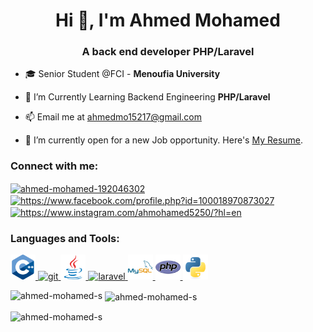 <h1 align="center">Hi 👋, I'm Ahmed Mohamed</h1>
<h3 align="center">A back end developer PHP/Laravel</h3>

- 🎓 Senior Student @FCI - **Menoufia University**

- 🌱 I’m Currently Learning Backend Engineering **PHP/Laravel**

- 📫 Email me at [ahmedmo15217@gmail.com](ahmedmo15217@gmail.com)

- 💼 I’m currently open for a new Job opportunity. Here's <a href="https://drive.google.com/file/d/1zvb5aZqlcaYeN4Cev6cb6rXjFjeVx7tR/view?usp=drive_link" target="_blank">My Resume</a>.

<h3 align="left">Connect with me:</h3>
<p align="left">
<a href="https://www.linkedin.com/in/ahmed-mohamed-192046302" target="_blank"><img align="center" src="https://raw.githubusercontent.com/rahuldkjain/github-profile-readme-generator/master/src/images/icons/Social/linked-in-alt.svg" alt="ahmed-mohamed-192046302" height="30" width="40" /></a>
<a href="https://www.facebook.com/profile.php?id=100018970873027" target="_blank"><img align="center" src="https://raw.githubusercontent.com/rahuldkjain/github-profile-readme-generator/master/src/images/icons/Social/facebook.svg" alt="https://www.facebook.com/profile.php?id=100018970873027" height="30" width="40" /></a>
<a href="https://www.instagram.com/ahmohamed5250/?hl=en" target="_blank"><img align="center" src="https://raw.githubusercontent.com/rahuldkjain/github-profile-readme-generator/master/src/images/icons/Social/instagram.svg" alt="https://www.instagram.com/ahmohamed5250/?hl=en" height="30" width="40" /></a>
</p>

<h3 align="left">Languages and Tools:</h3>
<p align="left"> <a href="https://www.w3schools.com/cpp/" target="_blank" rel="noreferrer"> <img src="https://raw.githubusercontent.com/devicons/devicon/master/icons/cplusplus/cplusplus-original.svg" alt="cplusplus" width="40" height="40"/> </a> <a href="https://git-scm.com/" target="_blank" rel="noreferrer"> <img src="https://www.vectorlogo.zone/logos/git-scm/git-scm-icon.svg" alt="git" width="40" height="40"/> </a> <a href="https://www.java.com" target="_blank" rel="noreferrer"> <img src="https://raw.githubusercontent.com/devicons/devicon/master/icons/java/java-original.svg" alt="java" width="40" height="40"/> </a> <a href="https://laravel.com/" target="_blank" rel="noreferrer">
    <img src="https://github.com/laravel/art/blob/master/logo-lockup/5%20SVG/1%20PMS/laravel-logolockup-PMS-red-1788C.svg" alt="laravel" width="60" height="60"/>
  </a> <a href="https://www.mysql.com/" target="_blank" rel="noreferrer"> <img src="https://raw.githubusercontent.com/devicons/devicon/master/icons/mysql/mysql-original-wordmark.svg" alt="mysql" width="40" height="40"/> </a> <a href="https://www.php.net" target="_blank" rel="noreferrer"> <img src="https://raw.githubusercontent.com/devicons/devicon/master/icons/php/php-original.svg" alt="php" width="40" height="40"/> </a> <a href="https://www.python.org" target="_blank" rel="noreferrer"> <img src="https://raw.githubusercontent.com/devicons/devicon/master/icons/python/python-original.svg" alt="python" width="40" height="40"/> </a> </p>

<p><img align="left" src="https://github-readme-stats.vercel.app/api/top-langs?username=ahmed-mohamed-s&show_icons=true&locale=en&layout=compact" alt="ahmed-mohamed-s" /></p>

<p>&nbsp;<img align="center" src="https://github-readme-stats.vercel.app/api?username=ahmed-mohamed-s&show_icons=true&locale=en" alt="ahmed-mohamed-s" /></p>

<p><img align="center" src="https://github-readme-streak-stats.herokuapp.com/?user=ahmed-mohamed-s&" alt="ahmed-mohamed-s" /></p>
